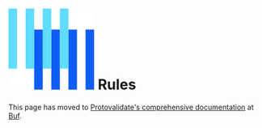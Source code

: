 # ![The Buf logo](https://raw.githubusercontent.com/bufbuild/protovalidate/main/.github/buf-logo.svg) Rules

This page has moved to [Protovalidate's comprehensive documentation][protovalidate] at [Buf][buf].

[buf]: https://buf.build
[protovalidate]: https://buf.build/docs/protovalidate/overview/

